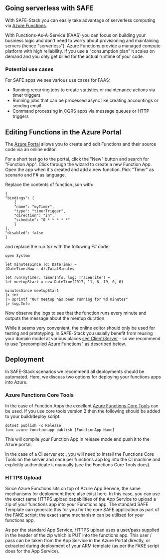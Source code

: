 ## Going serverless with SAFE

With SAFE-Stack you can easily take advantage of serverless computing via [Azure Functions](https://azure.microsoft.com/en-us/services/functions/).

With Functions-As-A-Service (FAAS) you can focus on building your business logic and don't need to worry about provisioning and maintaining servers (hence "serverless"). Azure Functions provide a managed compute platform with high reliability. If you use a "consumption plan" it scales on demand and you only get billed for the actual runtime of your code.

### Potential use cases

For SAFE apps we see various use cases for FAAS:

* Running recurring jobs to create statistics or maintenance actions via timer triggers
* Running jobs that can be processed async like creating accountings or sending email 
* Command processing in CQRS apps via message queues or HTTP triggers


## Editing Functions in the Azure Portal

The [Azure Portal](https://portal.azure.com) allows you to create and edit Functions and their source code via an online editor. 

For a short test go to the portal, click the "New" button and search for "Function App". Click through the wizard to create a new Function App. Open the app when it's created and add a new function. Pick "Timer" as scenario and F# as language.

Replace the contents of function.json with:

    {
    "bindings": [
        {
        "name": "myTimer",
        "type": "timerTrigger",
        "direction": "in",
        "schedule": "0 * * * * *"
        }
    ],
    "disabled": false
    }

and replace the run.fsx with the following F# code:

    open System

    let minutesSince (d: DateTime) =
    (DateTime.Now - d).TotalMinutes

    let run(myTimer: TimerInfo, log: TraceWriter) =
    let meetupStart = new DateTime(2017, 11, 8, 19, 0, 0)

    minutesSince meetupStart
    |> int
    |> sprintf "Our meetup has been running for %d minutes"
    |> log.Info

Now observe the logs to see that the function runs every minute and outputs the message about the meetup duration.

While it seems very convenient, the online editor should only be used for testing and prototyping. In SAFE-Stack you usually benefit from reusing your domain model at various places [see Client/Server](feature-clientserver.md) - so we recommend to use "precompiled Azure Functions" as described below.

## Deployment
In SAFE-Stack scenarios we recommend all deployments should be automated. Here, we discuss two options for deploying your functions apps into Azure.

### Azure Functions Core Tools
In the case of Function Apps the excellent [Azure Functions Core Tools](https://github.com/Azure/azure-functions-core-tools) can be used. If you use core tools version 2 then the following should be added to your build/deploy script:

    dotnet publish -c Release
    func azure functionapp publish [FunctionApp Name]

This will compile your Function App in release mode and push it to the Azure portal.

In the case of a CI server etc., you will need to install the Functions Core Tools on the server and once per functions app log into the CI machine and explicitly authenticate it manually (see the Functions Core Tools docs).

### HTTPS Upload
Since Azure Functions sits on top of Azure App Service, the same mechanisms for deployment there also exist here. In this case, you can use the exact same HTTPS upload capabilities of the App Service to upload a zip of your functions app into your Functions app. The standard SAFE Template can generate this for you for the core SAFE application as part of the FAKE script; the exact same mechanism can be utilised for your functions app.

As per the standard App Service, HTTPS upload uses a user/pass supplied in the header of the zip which is PUT into the functions app. This user / pass can be taken from the App Service in the Azure Portal directly, or extracted during deployment of your ARM template (as per the FAKE script does for the App Service).